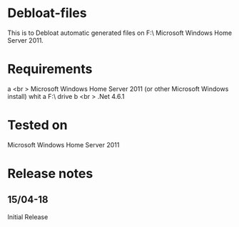 # Debloat-files
This is to Debloat automatic generated files on F:\  Microsoft Windows Home Server 2011.

# Requirements
a <br \> Microsoft Windows Home Server 2011 (or other Microsoft Windows install) whit a F:\ drive
b <br \> .Net 4.6.1

# Tested on
Microsoft Windows Home Server 2011

# Release notes

## 15/04-18 
Initial Release
